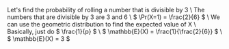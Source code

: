 Let's find the probability of rolling a number that is divisible by 3 \\
The numbers that are divisible by 3 are 3 and 6 \\
$ \Pr(X=1) = \frac{2}{6} $ \\
We can use the geometric distribution to find the expected value of X \\
Basically, just do $ \frac{1}{p} $ \\
$ \mathbb{E}(X) = \frac{1}{\frac{2}{6}} $ \\
$ \mathbb{E}(X) = 3 $
